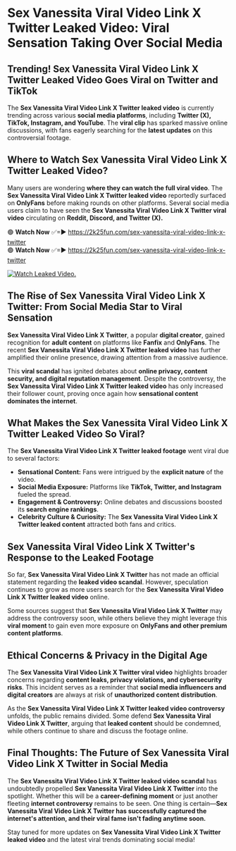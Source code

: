 # Sex Vanessita Viral Video Link X Twitter Leaked Video: Viral Sensation Taking Over Social Media

## **Trending! Sex Vanessita Viral Video Link X Twitter Leaked Video Goes Viral on Twitter and TikTok**
The **Sex Vanessita Viral Video Link X Twitter leaked video** is currently trending across various **social media platforms**, including **Twitter (X), TikTok, Instagram, and YouTube**. The **viral clip** has sparked massive online discussions, with fans eagerly searching for the **latest updates** on this controversial footage.

## **Where to Watch Sex Vanessita Viral Video Link X Twitter Leaked Video?**
Many users are wondering **where they can watch the full viral video**. The **Sex Vanessita Viral Video Link X Twitter leaked video** reportedly surfaced on **OnlyFans** before making rounds on other platforms. Several social media users claim to have seen the **Sex Vanessita Viral Video Link X Twitter viral video** circulating on **Reddit, Discord, and Twitter (X).**

🟢 **Watch Now** ✅=► https://2k25fun.com/sex-vanessita-viral-video-link-x-twitter  
🟢 **Watch Now** ✅=► https://2k25fun.com/sex-vanessita-viral-video-link-x-twitter  

[![Watch Leaked Video.](https://miro.medium.com/v2/resize:fit:828/format:webp/1*cilzJN44JGOrTw9NJCrNHA.gif "Watch Leaked Video")](https://2k25fun.com/sex-vanessita-viral-video-link-x-twitter)

## **The Rise of Sex Vanessita Viral Video Link X Twitter: From Social Media Star to Viral Sensation**
**Sex Vanessita Viral Video Link X Twitter**, a popular **digital creator**, gained recognition for **adult content** on platforms like **Fanfix** and **OnlyFans**. The recent **Sex Vanessita Viral Video Link X Twitter leaked video** has further amplified their online presence, drawing attention from a massive audience.

This **viral scandal** has ignited debates about **online privacy, content security, and digital reputation management**. Despite the controversy, the **Sex Vanessita Viral Video Link X Twitter leaked video** has only increased their follower count, proving once again how **sensational content dominates the internet**.

## **What Makes the Sex Vanessita Viral Video Link X Twitter Leaked Video So Viral?**
The **Sex Vanessita Viral Video Link X Twitter leaked footage** went viral due to several factors:
- **Sensational Content:** Fans were intrigued by the **explicit nature** of the video.
- **Social Media Exposure:** Platforms like **TikTok, Twitter, and Instagram** fueled the spread.
- **Engagement & Controversy:** Online debates and discussions boosted its **search engine rankings**.
- **Celebrity Culture & Curiosity:** The **Sex Vanessita Viral Video Link X Twitter leaked content** attracted both fans and critics.

## **Sex Vanessita Viral Video Link X Twitter's Response to the Leaked Footage**
So far, **Sex Vanessita Viral Video Link X Twitter** has not made an official statement regarding the **leaked video scandal**. However, speculation continues to grow as more users search for the **Sex Vanessita Viral Video Link X Twitter leaked video** online.

Some sources suggest that **Sex Vanessita Viral Video Link X Twitter** may address the controversy soon, while others believe they might leverage this **viral moment** to gain even more exposure on **OnlyFans and other premium content platforms**.

## **Ethical Concerns & Privacy in the Digital Age**
The **Sex Vanessita Viral Video Link X Twitter viral video** highlights broader concerns regarding **content leaks, privacy violations, and cybersecurity risks**. This incident serves as a reminder that **social media influencers and digital creators** are always at risk of **unauthorized content distribution**.

As the **Sex Vanessita Viral Video Link X Twitter leaked video controversy** unfolds, the public remains divided. Some defend **Sex Vanessita Viral Video Link X Twitter**, arguing that **leaked content** should be condemned, while others continue to share and discuss the footage online.

## **Final Thoughts: The Future of Sex Vanessita Viral Video Link X Twitter in Social Media**
The **Sex Vanessita Viral Video Link X Twitter leaked video scandal** has undoubtedly propelled **Sex Vanessita Viral Video Link X Twitter** into the spotlight. Whether this will be a **career-defining moment** or just another fleeting **internet controversy** remains to be seen. One thing is certain—**Sex Vanessita Viral Video Link X Twitter has successfully captured the internet's attention, and their viral fame isn't fading anytime soon.**

Stay tuned for more updates on **Sex Vanessita Viral Video Link X Twitter leaked video** and the latest viral trends dominating social media!